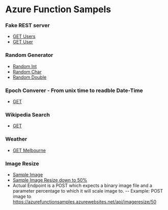 # Azure Function Sampels

### Fake REST server
- [GET Users](https://azurefunctionsamples.azurewebsites.net/api/fakerest/users)
- [GET User](https://azurefunctionsamples.azurewebsites.net/api/fakerest/user/1)

### Random Generator
- [Random Int](https://azurefunctionsamples.azurewebsites.net/api/random/int)
- [Random Char](https://azurefunctionsamples.azurewebsites.net/api/random/char)
- [Random Double](https://azurefunctionsamples.azurewebsites.net/api/random/double)

### Epoch Converer - From unix time to readble Date-Time
- [GET](https://azurefunctionsamples.azurewebsites.net/api/epoch-convert/1530248169000)

### Wikipedia Search
- [GET](https://azurefunctionsamples.azurewebsites.net/api/wikipedia/GitHub)

### Weather
- [GET Melbourne](https://azurefunctionsamples.azurewebsites.net/api/weather/Melbourne)

### Image Resize
- [Sample Image](https://azurefunctionsamples.azurewebsites.net/api/imageresize/orig-sample)
- [Sample Image Resize down to 50%](https://azurefunctionsamples.azurewebsites.net/api/imageresize/thumb-sample/50)
- Actual Endpoint is a POST which expects a binary image file and a parameter percentage to which it will scale image to.
-- Example: POST image to https://azurefunctionsamples.azurewebsites.net/api/imageresize/50

